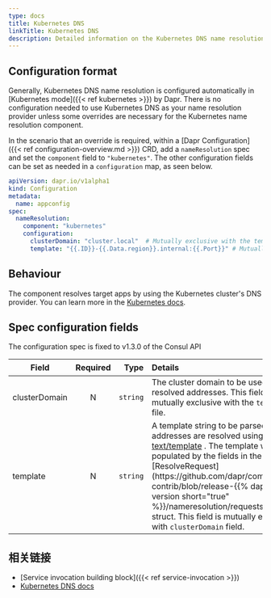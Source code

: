 ```yaml
---
type: docs
title: Kubernetes DNS
linkTitle: Kubernetes DNS
description: Detailed information on the Kubernetes DNS name resolution component
---
```


## Configuration format

Generally, Kubernetes DNS name resolution is configured automatically in [Kubernetes mode]({{< ref kubernetes >}}) by Dapr. There is no configuration needed to use Kubernetes DNS as your name resolution provider unless some overrides are necessary for the Kubernetes name resolution component.

In the scenario that an override is required, within a [Dapr Configuration]({{< ref configuration-overview\.md >}}) CRD, add a `nameResolution` spec and set the `component` field to `"kubernetes"`. The other configuration fields can be set as needed in a `configuration` map, as seen below.

```yaml
apiVersion: dapr.io/v1alpha1
kind: Configuration
metadata:
  name: appconfig
spec:
  nameResolution:
    component: "kubernetes"
    configuration:
      clusterDomain: "cluster.local"  # Mutually exclusive with the template field
      template: "{{.ID}}-{{.Data.region}}.internal:{{.Port}}" # Mutually exclusive with the clusterDomain field
```

## Behaviour

The component resolves target apps by using the Kubernetes cluster's DNS provider. You can learn more in the [Kubernetes docs](https://kubernetes.io/docs/concepts/services-networking/dns-pod-service/).

## Spec configuration fields

The configuration spec is fixed to v1.3.0 of the Consul API

| Field         | Required |     Type | Details                                                                                                                                                                                                                                                                                                                                                                                                                                                                          | 示例                                                           |
| ------------- | :------: | -------: | :------------------------------------------------------------------------------------------------------------------------------------------------------------------------------------------------------------------------------------------------------------------------------------------------------------------------------------------------------------------------------------------------------------------------------------------------------------------------------- | ------------------------------------------------------------ |
| clusterDomain |     N    | `string` | The cluster domain to be used for resolved addresses. This field is mutually exclusive with the `template` file.                                                                                                                                                                                                                                                                                                                                                                 | `cluster.local`                                              |
| template      |     N    | `string` | A template string to be parsed when addresses are resolved using [text/template](https://pkg.go.dev/text/template#Template) . The template will be populated by the fields in the [ResolveRequest](https\://github.com/dapr/components-contrib/blob/release-{{% dapr-latest-version short="true" %}}/nameresolution/requests.go#L20) struct. This field is mutually exclusive with `clusterDomain` field. | `{{.ID}}-{{.Data.region}}.{{.Namespace}}.internal:{{.Port}}` |

## 相关链接

- [Service invocation building block]({{< ref service-invocation >}})
- [Kubernetes DNS docs](https://kubernetes.io/docs/concepts/services-networking/dns-pod-service/)
